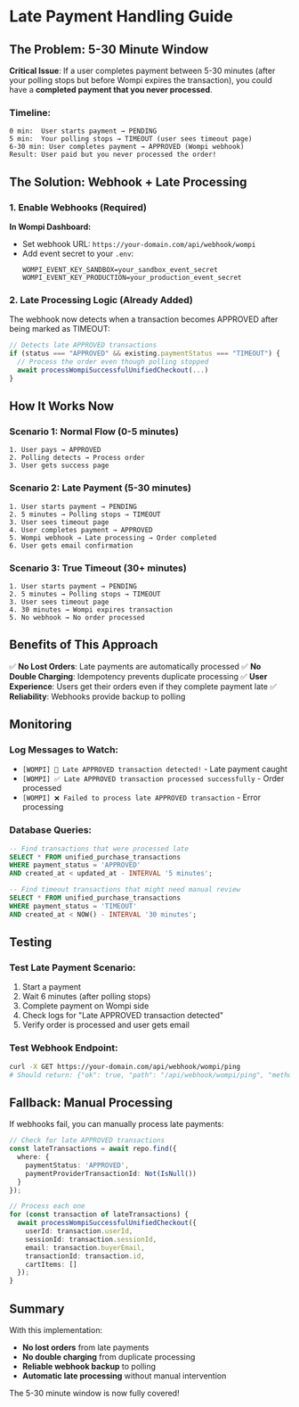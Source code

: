 # Late Payment Handling Guide

## The Problem: 5-30 Minute Window

**Critical Issue**: If a user completes payment between 5-30 minutes (after your polling stops but before Wompi expires the transaction), you could have a **completed payment that you never processed**.

### Timeline:
```
0 min:  User starts payment → PENDING
5 min:  Your polling stops → TIMEOUT (user sees timeout page)
6-30 min: User completes payment → APPROVED (Wompi webhook)
Result: User paid but you never processed the order!
```

## The Solution: Webhook + Late Processing

### 1. Enable Webhooks (Required)

**In Wompi Dashboard:**
- Set webhook URL: `https://your-domain.com/api/webhook/wompi`
- Add event secret to your `.env`:
  ```env
  WOMPI_EVENT_KEY_SANDBOX=your_sandbox_event_secret
  WOMPI_EVENT_KEY_PRODUCTION=your_production_event_secret
  ```

### 2. Late Processing Logic (Already Added)

The webhook now detects when a transaction becomes APPROVED after being marked as TIMEOUT:

```typescript
// Detects late APPROVED transactions
if (status === "APPROVED" && existing.paymentStatus === "TIMEOUT") {
  // Process the order even though polling stopped
  await processWompiSuccessfulUnifiedCheckout(...)
}
```

## How It Works Now

### Scenario 1: Normal Flow (0-5 minutes)
```
1. User pays → APPROVED
2. Polling detects → Process order
3. User gets success page
```

### Scenario 2: Late Payment (5-30 minutes)
```
1. User starts payment → PENDING
2. 5 minutes → Polling stops → TIMEOUT
3. User sees timeout page
4. User completes payment → APPROVED
5. Wompi webhook → Late processing → Order completed
6. User gets email confirmation
```

### Scenario 3: True Timeout (30+ minutes)
```
1. User starts payment → PENDING
2. 5 minutes → Polling stops → TIMEOUT
3. User sees timeout page
4. 30 minutes → Wompi expires transaction
5. No webhook → No order processed
```

## Benefits of This Approach

✅ **No Lost Orders**: Late payments are automatically processed
✅ **No Double Charging**: Idempotency prevents duplicate processing
✅ **User Experience**: Users get their orders even if they complete payment late
✅ **Reliability**: Webhooks provide backup to polling

## Monitoring

### Log Messages to Watch:
- `[WOMPI] 🚨 Late APPROVED transaction detected!` - Late payment caught
- `[WOMPI] ✅ Late APPROVED transaction processed successfully` - Order processed
- `[WOMPI] ❌ Failed to process late APPROVED transaction` - Error processing

### Database Queries:
```sql
-- Find transactions that were processed late
SELECT * FROM unified_purchase_transactions 
WHERE payment_status = 'APPROVED' 
AND created_at < updated_at - INTERVAL '5 minutes';

-- Find timeout transactions that might need manual review
SELECT * FROM unified_purchase_transactions 
WHERE payment_status = 'TIMEOUT' 
AND created_at < NOW() - INTERVAL '30 minutes';
```

## Testing

### Test Late Payment Scenario:
1. Start a payment
2. Wait 6 minutes (after polling stops)
3. Complete payment on Wompi side
4. Check logs for "Late APPROVED transaction detected"
5. Verify order is processed and user gets email

### Test Webhook Endpoint:
```bash
curl -X GET https://your-domain.com/api/webhook/wompi/ping
# Should return: {"ok": true, "path": "/api/webhook/wompi/ping", "method": "GET"}
```

## Fallback: Manual Processing

If webhooks fail, you can manually process late payments:

```typescript
// Check for late APPROVED transactions
const lateTransactions = await repo.find({
  where: {
    paymentStatus: 'APPROVED',
    paymentProviderTransactionId: Not(IsNull())
  }
});

// Process each one
for (const transaction of lateTransactions) {
  await processWompiSuccessfulUnifiedCheckout({
    userId: transaction.userId,
    sessionId: transaction.sessionId,
    email: transaction.buyerEmail,
    transactionId: transaction.id,
    cartItems: []
  });
}
```

## Summary

With this implementation:
- **No lost orders** from late payments
- **No double charging** from duplicate processing
- **Reliable webhook backup** to polling
- **Automatic late processing** without manual intervention

The 5-30 minute window is now fully covered!
